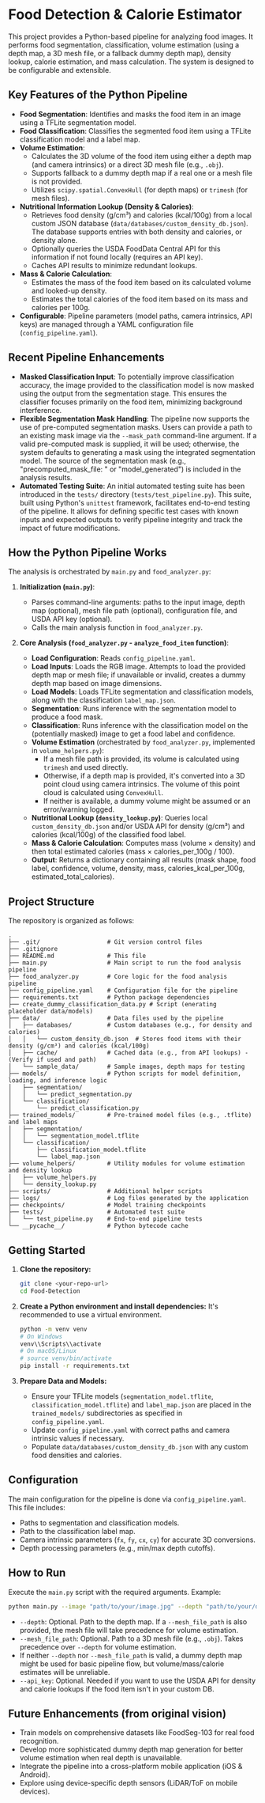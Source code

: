 # Food Detection & Calorie Estimator

This project provides a Python-based pipeline for analyzing food images. It performs food segmentation, classification, volume estimation (using a depth map, a 3D mesh file, or a fallback dummy depth map), density lookup, calorie estimation, and mass calculation. The system is designed to be configurable and extensible.

## Key Features of the Python Pipeline

*   **Food Segmentation**: Identifies and masks the food item in an image using a TFLite segmentation model.
*   **Food Classification**: Classifies the segmented food item using a TFLite classification model and a label map.
*   **Volume Estimation**:
    *   Calculates the 3D volume of the food item using either a depth map (and camera intrinsics) or a direct 3D mesh file (e.g., `.obj`).
    *   Supports fallback to a dummy depth map if a real one or a mesh file is not provided.
    *   Utilizes `scipy.spatial.ConvexHull` (for depth maps) or `trimesh` (for mesh files).
*   **Nutritional Information Lookup (Density & Calories)**:
    *   Retrieves food density (g/cm³) and calories (kcal/100g) from a local custom JSON database (`data/databases/custom_density_db.json`). The database supports entries with both density and calories, or density alone.
    *   Optionally queries the USDA FoodData Central API for this information if not found locally (requires an API key).
    *   Caches API results to minimize redundant lookups.
*   **Mass & Calorie Calculation**:
    *   Estimates the mass of the food item based on its calculated volume and looked-up density.
    *   Estimates the total calories of the food item based on its mass and calories per 100g.
*   **Configurable**: Pipeline parameters (model paths, camera intrinsics, API keys) are managed through a YAML configuration file (`config_pipeline.yaml`).

## Recent Pipeline Enhancements

*   **Masked Classification Input**: To potentially improve classification accuracy, the image provided to the classification model is now masked using the output from the segmentation stage. This ensures the classifier focuses primarily on the food item, minimizing background interference.
*   **Flexible Segmentation Mask Handling**: The pipeline now supports the use of pre-computed segmentation masks. Users can provide a path to an existing mask image via the `--mask_path` command-line argument. If a valid pre-computed mask is supplied, it will be used; otherwise, the system defaults to generating a mask using the integrated segmentation model. The source of the segmentation mask (e.g., "precomputed_mask_file: <filename>" or "model_generated") is included in the analysis results.
*   **Automated Testing Suite**: An initial automated testing suite has been introduced in the `tests/` directory (`tests/test_pipeline.py`). This suite, built using Python's `unittest` framework, facilitates end-to-end testing of the pipeline. It allows for defining specific test cases with known inputs and expected outputs to verify pipeline integrity and track the impact of future modifications.

## How the Python Pipeline Works

The analysis is orchestrated by `main.py` and `food_analyzer.py`:

1.  **Initialization (`main.py`)**:
    *   Parses command-line arguments: paths to the input image, depth map (optional), mesh file path (optional), configuration file, and USDA API key (optional).
    *   Calls the main analysis function in `food_analyzer.py`.

2.  **Core Analysis (`food_analyzer.py` - `analyze_food_item` function)**:
    *   **Load Configuration**: Reads `config_pipeline.yaml`.
    *   **Load Inputs**: Loads the RGB image. Attempts to load the provided depth map or mesh file; if unavailable or invalid, creates a dummy depth map based on image dimensions.
    *   **Load Models**: Loads TFLite segmentation and classification models, along with the classification `label_map.json`.
    *   **Segmentation**: Runs inference with the segmentation model to produce a food mask.
    *   **Classification**: Runs inference with the classification model on the (potentially masked) image to get a food label and confidence.
    *   **Volume Estimation** (orchestrated by `food_analyzer.py`, implemented in `volume_helpers.py`):
        *   If a mesh file path is provided, its volume is calculated using `trimesh` and used directly.
        *   Otherwise, if a depth map is provided, it's converted into a 3D point cloud using camera intrinsics. The volume of this point cloud is calculated using `ConvexHull`.
        *   If neither is available, a dummy volume might be assumed or an error/warning logged.
    *   **Nutritional Lookup (`density_lookup.py`)**: Queries local `custom_density_db.json` and/or USDA API for density (g/cm³) and calories (kcal/100g) of the classified food label.
    *   **Mass & Calorie Calculation**: Computes mass (volume × density) and then total estimated calories (mass × calories_per_100g / 100).
    *   **Output**: Returns a dictionary containing all results (mask shape, food label, confidence, volume, density, mass, calories_kcal_per_100g, estimated_total_calories).

## Project Structure

The repository is organized as follows:

```text
.
├── .git/                   # Git version control files
├── .gitignore             
├── README.md               # This file
├── main.py                 # Main script to run the food analysis pipeline
├── food_analyzer.py        # Core logic for the food analysis pipeline
├── config_pipeline.yaml    # Configuration file for the pipeline
├── requirements.txt        # Python package dependencies
├── create_dummy_classification_data.py # Script (enerating placeholder data/models)
├── data/                   # Data files used by the pipeline
│   ├── databases/          # Custom databases (e.g., for density and calories)
│   │   └── custom_density_db.json  # Stores food items with their density (g/cm³) and calories (kcal/100g)
│   ├── cache/              # Cached data (e.g., from API lookups) - (Verify if used and path)
│   └── sample_data/        # Sample images, depth maps for testing
├── models/                 # Python scripts for model definition, loading, and inference logic
│   ├── segmentation/
│   │   └── predict_segmentation.py
│   └── classification/
│       └── predict_classification.py
├── trained_models/         # Pre-trained model files (e.g., .tflite) and label maps
│   ├── segmentation/
│   │   └── segmentation_model.tflite
│   └── classification/
│       ├── classification_model.tflite
│       └── label_map.json
├── volume_helpers/         # Utility modules for volume estimation and density lookup
│   ├── volume_helpers.py
│   └── density_lookup.py
├── scripts/                # Additional helper scripts 
├── logs/                   # Log files generated by the application
├── checkpoints/            # Model training checkpoints
├── tests/                  # Automated test suite
│   └── test_pipeline.py    # End-to-end pipeline tests
└── __pycache__/            # Python bytecode cache
```

## Getting Started

1.  **Clone the repository:**
    ```bash
    git clone <your-repo-url>
    cd Food-Detection
    ```

2.  **Create a Python environment and install dependencies:**
    It's recommended to use a virtual environment.
    ```bash
    python -m venv venv
    # On Windows
    venv\\Scripts\\activate
    # On macOS/Linux
    # source venv/bin/activate
    pip install -r requirements.txt
    ```

3.  **Prepare Data and Models:**
    *   Ensure your TFLite models (`segmentation_model.tflite`, `classification_model.tflite`) and `label_map.json` are placed in the `trained_models/` subdirectories as specified in `config_pipeline.yaml`.
    *   Update `config_pipeline.yaml` with correct paths and camera intrinsic values if necessary.
    *   Populate `data/databases/custom_density_db.json` with any custom food densities and calories.

## Configuration

The main configuration for the pipeline is done via `config_pipeline.yaml`. This file includes:
*   Paths to segmentation and classification models.
*   Path to the classification label map.
*   Camera intrinsic parameters (`fx`, `fy`, `cx`, `cy`) for accurate 3D conversions.
*   Depth processing parameters (e.g., min/max depth cutoffs).

## How to Run

Execute the `main.py` script with the required arguments. Example:

```bash
python main.py --image "path/to/your/image.jpg" --depth "path/to/your/depth_map.npy_or_png" --mesh_file_path "path/to/your/mesh.obj" --config "config_pipeline.yaml" --api_key "YOUR_USDA_API_KEY_IF_NEEDED"
```
*   `--depth`: Optional. Path to the depth map. If a `--mesh_file_path` is also provided, the mesh file will take precedence for volume estimation.
*   `--mesh_file_path`: Optional. Path to a 3D mesh file (e.g., `.obj`). Takes precedence over `--depth` for volume estimation.
*   If neither `--depth` nor `--mesh_file_path` is valid, a dummy depth map might be used for basic pipeline flow, but volume/mass/calorie estimates will be unreliable.
*   `--api_key`: Optional. Needed if you want to use the USDA API for density and calorie lookups if the food item isn't in your custom DB.

## Future Enhancements (from original vision)

*   Train models on comprehensive datasets like FoodSeg-103 for real food recognition.
*   Develop more sophisticated dummy depth map generation for better volume estimation when real depth is unavailable.
*   Integrate the pipeline into a cross-platform mobile application (iOS & Android).
*   Explore using device-specific depth sensors (LiDAR/ToF on mobile devices).